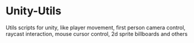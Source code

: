 # Unity-Utils
Utils scripts for unity, like player movement, first person camera control, raycast interaction, mouse cursor control, 2d sprite billboards and others
